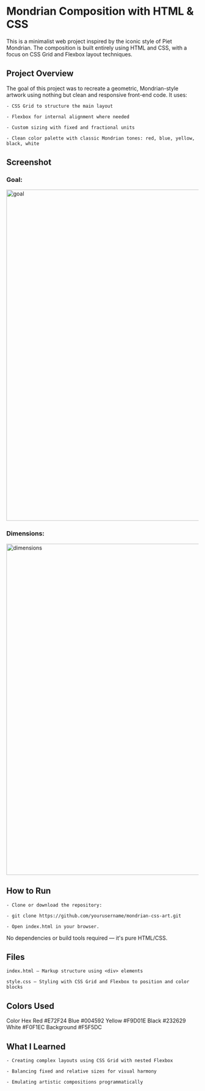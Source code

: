 # Mondrian Composition with HTML & CSS

This is a minimalist web project inspired by the iconic style of Piet Mondrian. The composition is built entirely using HTML and CSS, with a focus on CSS Grid and Flexbox layout techniques.


## Project Overview

The goal of this project was to recreate a geometric, Mondrian-style artwork using nothing but clean and responsive front-end code. It uses:

    - CSS Grid to structure the main layout

    - Flexbox for internal alignment where needed

    - Custom sizing with fixed and fractional units

    - Clean color palette with classic Mondrian tones: red, blue, yellow, black, white


## Screenshot

### Goal:
<img width="1512" height="865" alt="goal" src="https://github.com/user-attachments/assets/18bab348-253e-4bfa-af57-d909663f8c94" />

### Dimensions:
<img width="1512" height="865" alt="dimensions" src="https://github.com/user-attachments/assets/f10ca7bf-5dfb-49c0-8d72-ff1f2c8692ae" />


## How to Run

    - Clone or download the repository:

    - git clone https://github.com/yourusername/mondrian-css-art.git

    - Open index.html in your browser.

No dependencies or build tools required — it's pure HTML/CSS.

## Files

    index.html – Markup structure using <div> elements

    style.css – Styling with CSS Grid and Flexbox to position and color blocks

## Colors Used

Color	        Hex
Red	            #E72F24
Blue	        #004592
Yellow	        #F9D01E
Black	        #232629
White	        #F0F1EC
Background      #F5F5DC

## What I Learned

    - Creating complex layouts using CSS Grid with nested Flexbox

    - Balancing fixed and relative sizes for visual harmony

    - Emulating artistic compositions programmatically



